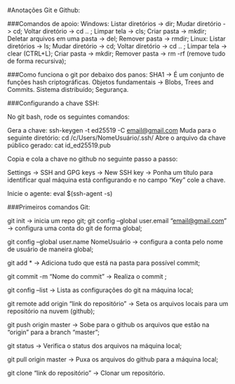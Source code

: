 #Anotações Git e Github:

###Comandos de apoio:
	Windows:
		Listar diretórios -> dir;
		Mudar diretório -> cd;
		Voltar diretório -> cd .. ;
		Limpar tela -> cls;
		Criar pasta -> mkdir;
		Deletar arquivos em uma pasta -> del;
		Remover pasta -> rmdir;
	Linux:
		Listar diretórios -> ls;
Mudar diretório -> cd;
Voltar diretório -> cd .. ;
Limpar tela -> clear (CTRL+L);
Criar pasta -> mkdir;
Remover pasta -> rm -rf (remove tudo de forma recursiva);

###Como funciona o git por debaixo dos panos:
SHA1 -> É um conjunto de funções hash criptográficas.
Objetos fundamentais -> Blobs, Trees and Commits.
Sistema distribuído;
Segurança.

###Configurando a chave SSH:

No git bash, rode os seguintes comandos:

Gera a chave: ssh-keygen -t ed25519 -C email@gmail.com
Muda para o seguinte diretório: cd /c/Users/NomeUsuário/.ssh/
Abre o arquivo da chave público gerado:  cat id_ed25519.pub

Copia e cola a chave no github no seguinte passo a passo:

Settings -> SSH and GPG keys -> New SSH key -> Ponha um título para identificar qual máquina está configurando e no campo “Key” cole a chave.

Inicie o agente: eval $(ssh-agent -s)

###Primeiros comandos Git:

git init -> inicia um repo git;
git config –global user.email “email@gmail.com” -> configura uma conta do git de forma global;

git config –global user.name NomeUsuário -> configura a conta pelo nome de usuário de maneira global;

git add * -> Adiciona tudo que está na pasta para possível commit;

git commit -m “Nome do commit” -> Realiza o commit ;

git config –list -> Lista as configurações do git na máquina local;

git remote add origin “link do repositório” -> Seta os arquivos locais para um repositório na nuvem (github);

git push origin master -> Sobe para o github os arquivos que estão na “origin” para a branch “master”;

git status -> Verifica o status dos arquivos na máquina local;

git pull origin master -> Puxa os arquivos do github para a máquina local;

git clone “link do repositório” -> Clonar um repositório.



